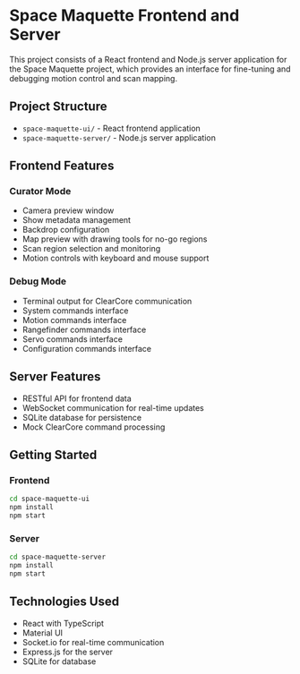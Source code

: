 # Space Maquette Frontend and Server

This project consists of a React frontend and Node.js server application for the Space Maquette project, which provides an interface for fine-tuning and debugging motion control and scan mapping.

## Project Structure

- `space-maquette-ui/` - React frontend application
- `space-maquette-server/` - Node.js server application

## Frontend Features

### Curator Mode
- Camera preview window
- Show metadata management
- Backdrop configuration
- Map preview with drawing tools for no-go regions
- Scan region selection and monitoring
- Motion controls with keyboard and mouse support

### Debug Mode
- Terminal output for ClearCore communication
- System commands interface
- Motion commands interface
- Rangefinder commands interface
- Servo commands interface
- Configuration commands interface

## Server Features

- RESTful API for frontend data
- WebSocket communication for real-time updates
- SQLite database for persistence
- Mock ClearCore command processing

## Getting Started

### Frontend

```bash
cd space-maquette-ui
npm install
npm start
```

### Server

```bash
cd space-maquette-server
npm install
npm start
```

## Technologies Used

- React with TypeScript
- Material UI
- Socket.io for real-time communication
- Express.js for the server
- SQLite for database

